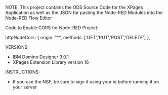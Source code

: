 NOTE: This project contains the ODS Source Code for the XPages Application as well as the JSON for pasting the Node-RED Modules into the Node-RED Flow Editor

Code to Enable CORS for Node-RED Project:

httpNodeCors: { origin: "*", methods: ['GET','PUT','POST','DELETE'] },


VERSIONS:

- IBM Domino Designer 9.0.1
- XPages Extension Library version 16

INSTRUCTIONS:

- If you use the NSF, be sure to sign it using your id before running it on your server